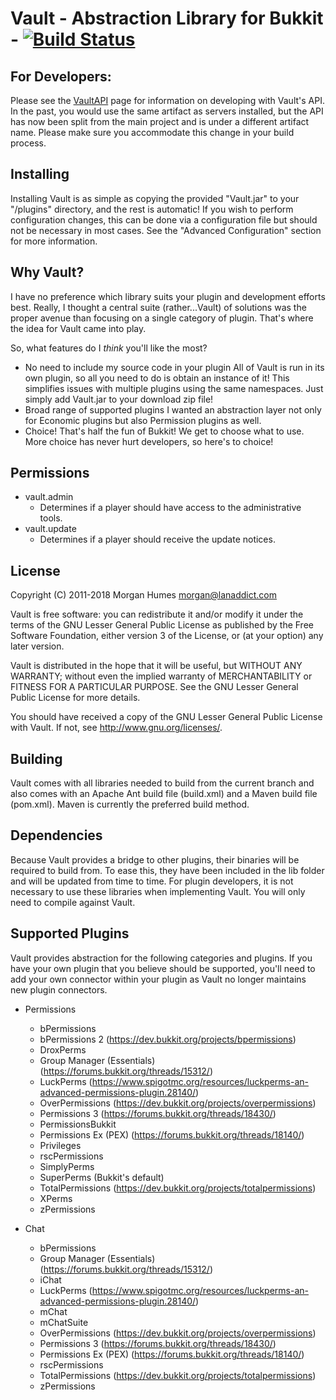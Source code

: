 # Vault - Abstraction Library for Bukkit - [![Build Status](https://app.travis-ci.com/MilkBowl/Vault.svg?branch=master)](https://app.travis-ci.com/MilkBowl/Vault)

## For Developers:
Please see the [VaultAPI](https://www.github.com/MilkBowl/VaultAPI) page for
information on developing with Vault's API. In the past, you would use the same
artifact as servers installed, but the API has now been split from the main
project and is under a different artifact name. Please make sure you accommodate
this change in your build process.

## Installing
Installing Vault is as simple as copying the provided "Vault.jar" to your
"<bukkit-install-dir>/plugins" directory, and the rest is automatic! If you
wish to perform configuration changes, this can be done via a configuration
file but should not be necessary in most cases. See the "Advanced
Configuration" section for more information.


## Why Vault?
I have no preference which library suits your plugin and development efforts
best. Really, I thought a central suite (rather...Vault) of solutions was the
proper avenue than focusing on a single category of plugin. That's where
the idea for Vault came into play.

So, what features do I _think_ you'll like the most?

* No need to include my source code in your plugin
  All of Vault is run in its own plugin, so all you need to do is obtain an
  instance of it! This simplifies issues with multiple plugins using the same
  namespaces. Just simply add Vault.jar to your download zip file!
* Broad range of supported plugins
  I wanted an abstraction layer not only for Economic plugins but also
  Permission plugins as well.
* Choice!
  That's half the fun of Bukkit! We get to choose what to use. More choice
  has never hurt developers, so here's to choice!


## Permissions
* vault.admin
  - Determines if a player should have access to the administrative tools.
* vault.update
  - Determines if a player should receive the update notices.

## License
Copyright (C) 2011-2018 Morgan Humes <morgan@lanaddict.com>

Vault is free software: you can redistribute it and/or modify
it under the terms of the GNU Lesser General Public License as published by
the Free Software Foundation, either version 3 of the License, or
(at your option) any later version.

Vault is distributed in the hope that it will be useful,
but WITHOUT ANY WARRANTY; without even the implied warranty of
MERCHANTABILITY or FITNESS FOR A PARTICULAR PURPOSE. See the
GNU Lesser General Public License for more details.

You should have received a copy of the GNU Lesser General Public License
with Vault. If not, see <http://www.gnu.org/licenses/>.

## Building
Vault comes with all libraries needed to build from the current branch and
also comes with an Apache Ant build file (build.xml) and a Maven build file
(pom.xml). Maven is currently the preferred build method.


## Dependencies
Because Vault provides a bridge to other plugins, their binaries will be
required to build from. To ease this, they have been included in the lib
folder and will be updated from time to time. For plugin developers, it
is not necessary to use these libraries when implementing Vault. You will
only need to compile against Vault.


## Supported Plugins
Vault provides abstraction for the following categories and plugins. If
you have your own plugin that you believe should be supported, you'll need
to add your own connector within your plugin as Vault no longer maintains
new plugin connectors.

* Permissions
  - bPermissions
  - bPermissions 2 (https://dev.bukkit.org/projects/bpermissions)
  - DroxPerms
  - Group Manager (Essentials) (https://forums.bukkit.org/threads/15312/)
  - LuckPerms (https://www.spigotmc.org/resources/luckperms-an-advanced-permissions-plugin.28140/)
  - OverPermissions (https://dev.bukkit.org/projects/overpermissions)
  - Permissions 3 (https://forums.bukkit.org/threads/18430/)
  - PermissionsBukkit
  - Permissions Ex (PEX) (https://forums.bukkit.org/threads/18140/)
  - Privileges
  - rscPermissions
  - SimplyPerms
  - SuperPerms (Bukkit's default)
  - TotalPermissions (https://dev.bukkit.org/projects/totalpermissions)
  - XPerms
  - zPermissions

* Chat
  - bPermissions
  - Group Manager (Essentials) (https://forums.bukkit.org/threads/15312/)
  - iChat
  - LuckPerms (https://www.spigotmc.org/resources/luckperms-an-advanced-permissions-plugin.28140/)
  - mChat
  - mChatSuite
  - OverPermissions (https://dev.bukkit.org/projects/overpermissions)
  - Permissions 3 (https://forums.bukkit.org/threads/18430/)
  - Permissions Ex (PEX) (https://forums.bukkit.org/threads/18140/)
  - rscPermissions
  - TotalPermissions (https://dev.bukkit.org/projects/totalpermissions)
  - zPermissions
